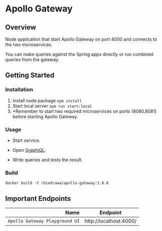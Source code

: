 # Apollo Gateway 

## Overview

Node application that start Apollo Gateway on port 4000 and connects to the two microservices.

You can make queries against the Spring apps directly or run combined queries from the gateway.

## Getting Started

### Installation

1. Install node package `npm install`
2. Start local server `npm run start:local`
3. *Remember to start two required microservices on ports (8080,8081) before starting Apollo Gateway.  

### Usage

* Start service.

* Open [GraphiQL](http://localhost:4000/).

* Write queries and tests the result.

### Build

```
docker build -t rbiedrawa/apollo-gateway:1.0.0
```

## Important Endpoints

| Name | Endpoint | 
| -------------:|:--------:|
| `Apollo Gateway Playground UI` | http://localhost:4000/ |

